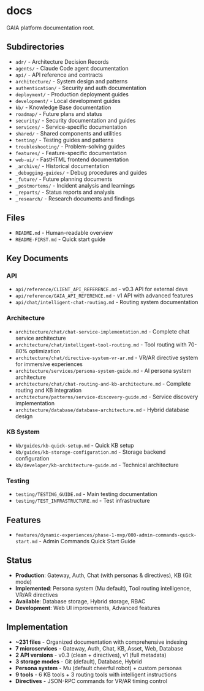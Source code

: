 # docs

GAIA platform documentation root.

## Subdirectories

- `adr/` - Architecture Decision Records
- `agents/` - Claude Code agent documentation  
- `api/` - API reference and contracts
- `architecture/` - System design and patterns
- `authentication/` - Security and auth documentation
- `deployment/` - Production deployment guides
- `development/` - Local development guides
- `kb/` - Knowledge Base documentation
- `roadmap/` - Future plans and status
- `security/` - Security documentation and guides
- `services/` - Service-specific documentation
- `shared/` - Shared components and utilities
- `testing/` - Testing guides and patterns
- `troubleshooting/` - Problem-solving guides
- `features/` - Feature-specific documentation
- `web-ui/` - FastHTML frontend documentation
- `_archive/` - Historical documentation
- `_debugging-guides/` - Debug procedures and guides
- `_future/` - Future planning documents
- `_postmortems/` - Incident analysis and learnings
- `_reports/` - Status reports and analysis
- `_research/` - Research documents and findings

## Files

- `README.md` - Human-readable overview
- `README-FIRST.md` - Quick start guide

## Key Documents

### API
- `api/reference/CLIENT_API_REFERENCE.md` - v0.3 API for external devs
- `api/reference/GAIA_API_REFERENCE.md` - v1 API with advanced features
- `api/chat/intelligent-chat-routing.md` - Routing system documentation

### Architecture
- `architecture/chat/chat-service-implementation.md` - Complete chat service architecture
- `architecture/chat/intelligent-tool-routing.md` - Tool routing with 70-80% optimization
- `architecture/chat/directive-system-vr-ar.md` - VR/AR directive system for immersive experiences
- `architecture/services/persona-system-guide.md` - AI persona system architecture
- `architecture/chat/chat-routing-and-kb-architecture.md` - Complete routing and KB integration
- `architecture/patterns/service-discovery-guide.md` - Service discovery implementation
- `architecture/database/database-architecture.md` - Hybrid database design

### KB System
- `kb/guides/kb-quick-setup.md` - Quick KB setup
- `kb/guides/kb-storage-configuration.md` - Storage backend configuration
- `kb/developer/kb-architecture-guide.md` - Technical architecture

### Testing
- `testing/TESTING_GUIDE.md` - Main testing documentation
- `testing/TEST_INFRASTRUCTURE.md` - Test infrastructure

## Features

- `features/dynamic-experiences/phase-1-mvp/000-admin-commands-quick-start.md` - Admin Commands Quick Start Guide

## Status

- **Production**: Gateway, Auth, Chat (with personas & directives), KB (Git mode)
- **Implemented**: Persona system (Mu default), Tool routing intelligence, VR/AR directives
- **Available**: Database storage, Hybrid storage, RBAC
- **Development**: Web UI improvements, Advanced features

## Implementation

- **~231 files** - Organized documentation with comprehensive indexing
- **7 microservices** - Gateway, Auth, Chat, KB, Asset, Web, Database
- **2 API versions** - v0.3 (clean + directives), v1 (full metadata)
- **3 storage modes** - Git (default), Database, Hybrid
- **Persona system** - Mu (default cheerful robot) + custom personas
- **9 tools** - 6 KB tools + 3 routing tools with intelligent instructions
- **Directives** - JSON-RPC commands for VR/AR timing control